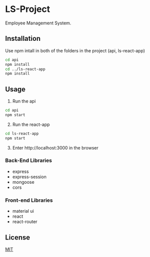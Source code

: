 # LS-Project

Employee Management System.

## Installation

Use npm intall in both of the folders in the project (api, ls-react-app)

```bash
cd api
npm install
cd ../ls-react-app
npm install
```

## Usage

1) Run the api
```bash
cd api
npm start
```
2) Run the react-app
```bash
cd ls-react-app
npm start
```

3) Enter http://localhost:3000 in the browser

### Back-End Libraries
* express
* express-session
* mongoose
* cors

### Front-end Libraries
* material ui
* react
* react-router

## License
[MIT](https://choosealicense.com/licenses/mit/)